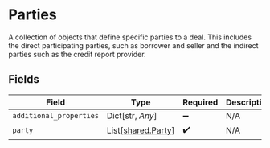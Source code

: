 # Parties

A collection of objects that define specific parties to a deal. This includes the direct participating parties, such as borrower and seller and the indirect parties such as the credit report provider.


## Fields

| Field                                              | Type                                               | Required                                           | Description                                        |
| -------------------------------------------------- | -------------------------------------------------- | -------------------------------------------------- | -------------------------------------------------- |
| `additional_properties`                            | Dict[str, *Any*]                                   | :heavy_minus_sign:                                 | N/A                                                |
| `party`                                            | List[[shared.Party](../../models/shared/party.md)] | :heavy_check_mark:                                 | N/A                                                |